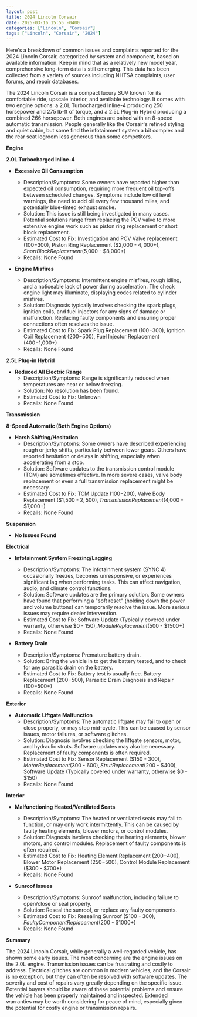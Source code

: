 ```yaml
---
layout: post
title: 2024 Lincoln Corsair
date: 2025-03-16 15:55 -0400
categories: ["Lincoln", "Corsair"]
tags: ["Lincoln", "Corsair", "2024"]
---
```

Here's a breakdown of common issues and complaints reported for the 2024 Lincoln Corsair, categorized by system and component, based on available information. Keep in mind that as a relatively new model year, comprehensive long-term data is still emerging. This data has been collected from a variety of sources including NHTSA complaints, user forums, and repair databases.

The 2024 Lincoln Corsair is a compact luxury SUV known for its comfortable ride, upscale interior, and available technology. It comes with two engine options: a 2.0L Turbocharged Inline-4 producing 250 horsepower and 275 lb-ft of torque, and a 2.5L Plug-in Hybrid producing a combined 266 horsepower. Both engines are paired with an 8-speed automatic transmission. People generally like the Corsair's refined styling and quiet cabin, but some find the infotainment system a bit complex and the rear seat legroom less generous than some competitors.

**Engine**

**2.0L Turbocharged Inline-4**
*   **Excessive Oil Consumption**
    *   Description/Symptoms: Some owners have reported higher than expected oil consumption, requiring more frequent oil top-offs between scheduled changes. Symptoms include low oil level warnings, the need to add oil every few thousand miles, and potentially blue-tinted exhaust smoke.
    *   Solution: This issue is still being investigated in many cases. Potential solutions range from replacing the PCV valve to more extensive engine work such as piston ring replacement or short block replacement.
    *   Estimated Cost to Fix: Investigation and PCV Valve replacement ($100-$300), Piston Ring Replacement ($2,000 - $4,000+), Short Block Replacement ($5,000 - $8,000+)
    *   Recalls: None Found

* **Engine Misfires**
    * Description/Symptoms: Intermittent engine misfires, rough idling, and a noticeable lack of power during acceleration. The check engine light may illuminate, displaying codes related to cylinder misfires.
    * Solution: Diagnosis typically involves checking the spark plugs, ignition coils, and fuel injectors for any signs of damage or malfunction. Replacing faulty components and ensuring proper connections often resolves the issue.
    * Estimated Cost to Fix: Spark Plug Replacement ($100-$300), Ignition Coil Replacement ($200-$500), Fuel Injector Replacement ($400-$1,000+)
    * Recalls: None Found

**2.5L Plug-in Hybrid**

*   **Reduced All Electric Range**
    * Description/Symptoms: Range is significantly reduced when temperatures are near or below freezing.
    * Solution: No resolution has been found.
    * Estimated Cost to Fix: Unknown
    * Recalls: None Found

**Transmission**

**8-Speed Automatic (Both Engine Options)**
*   **Harsh Shifting/Hesitation**
    *   Description/Symptoms: Some owners have described experiencing rough or jerky shifts, particularly between lower gears. Others have reported hesitation or delays in shifting, especially when accelerating from a stop.
    *   Solution: Software updates to the transmission control module (TCM) are sometimes effective. In more severe cases, valve body replacement or even a full transmission replacement might be necessary.
    *   Estimated Cost to Fix: TCM Update ($100-$200), Valve Body Replacement ($1,500 - $2,500), Transmission Replacement ($4,000 - $7,000+)
    *   Recalls: None Found

**Suspension**

*   **No Issues Found**

**Electrical**

*   **Infotainment System Freezing/Lagging**
    *   Description/Symptoms: The infotainment system (SYNC 4) occasionally freezes, becomes unresponsive, or experiences significant lag when performing tasks. This can affect navigation, audio, and climate control functions.
    *   Solution: Software updates are the primary solution. Some owners have found that performing a "soft reset" (holding down the power and volume buttons) can temporarily resolve the issue. More serious issues may require dealer intervention.
    *   Estimated Cost to Fix: Software Update (Typically covered under warranty, otherwise $0 - $150), Module Replacement ($500 - $1500+)
    *   Recalls: None Found

* **Battery Drain**
    * Description/Symptoms: Premature battery drain.
    * Solution: Bring the vehicle in to get the battery tested, and to check for any parasitic drain on the battery.
    * Estimated Cost to Fix: Battery test is usually free. Battery Replacement ($200-$500), Parasitic Drain Diagnosis and Repair ($100-$500+)
    * Recalls: None Found

**Exterior**

*   **Automatic Liftgate Malfunction**
    *   Description/Symptoms: The automatic liftgate may fail to open or close properly, or may stop mid-cycle. This can be caused by sensor issues, motor failures, or software glitches.
    *   Solution: Diagnosis involves checking the liftgate sensors, motor, and hydraulic struts. Software updates may also be necessary. Replacement of faulty components is often required.
    *   Estimated Cost to Fix: Sensor Replacement ($150 - $300), Motor Replacement ($300 - $600), Strut Replacement ($200 - $400), Software Update (Typically covered under warranty, otherwise $0 - $150)
    *   Recalls: None Found

**Interior**

*   **Malfunctioning Heated/Ventilated Seats**
    *   Description/Symptoms: The heated or ventilated seats may fail to function, or may only work intermittently. This can be caused by faulty heating elements, blower motors, or control modules.
    *   Solution: Diagnosis involves checking the heating elements, blower motors, and control modules. Replacement of faulty components is often required.
    *   Estimated Cost to Fix: Heating Element Replacement ($200-$400), Blower Motor Replacement ($250-$500), Control Module Replacement ($300 - $700+)
    *   Recalls: None Found

*   **Sunroof Issues**
    *   Description/Symptoms: Sunroof malfunction, including failure to open/close or seal properly.
    *   Solution: Reseal the sunroof, or replace any faulty components.
    *   Estimated Cost to Fix: Resealing Sunroof ($100 - $300), Faulty Component Replacement ($200 - $1000+)
    *   Recalls: None Found

**Summary**

The 2024 Lincoln Corsair, while generally a well-regarded vehicle, has shown some early issues. The most concerning are the engine issues on the 2.0L engine. Transmission issues can be frustrating and costly to address. Electrical glitches are common in modern vehicles, and the Corsair is no exception, but they can often be resolved with software updates. The severity and cost of repairs vary greatly depending on the specific issue. Potential buyers should be aware of these potential problems and ensure the vehicle has been properly maintained and inspected. Extended warranties may be worth considering for peace of mind, especially given the potential for costly engine or transmission repairs.

